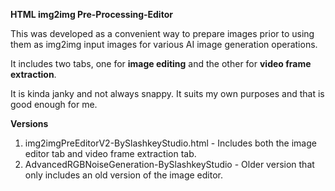 **HTML img2img Pre-Processing-Editor**

This was developed as a convenient way to prepare images prior to using them as img2img input images for various AI image generation operations.

It includes two tabs, one for **image editing** and the other for **video frame extraction**.

It is kinda janky and not always snappy. It suits my own purposes and that is good enough for me.

**Versions**

1. img2imgPreEditorV2-BySlashkeyStudio.html - Includes both the image editor tab and video frame extraction tab.
2. AdvancedRGBNoiseGeneration-BySlashkeyStudio - Older version that only includes an old version of the image editor.
